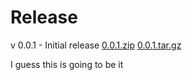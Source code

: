<h1>Release</h1>
v 0.0.1 - Initial release
<a href = 'https://github.com/joshp1/comicScriptConverter/archive/refs/tags/v0.0.1.zip'>0.0.1.zip</a>
<a href = 'https://github.com/joshp1/comicScriptConverter/archive/refs/tags/v0.0.1.tar.gz'>0.0.1.tar.gz</a>

I guess this is going to be it